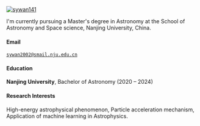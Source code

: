 [![sywan141](https://img.shields.io/badge/sywan141-github-blue?logo=github)](https://github.com/sywan141)

I'm currently pursuing a Master's degree in Astronomy at the School of Astronomy and Space science, Nanjing University, China.

#### Email
<code>sywan2002@smail.nju.edu.cn</code>

#### Education  
**Nanjing University**, Bachelor of Astronomy (2020 – 2024)  


#### Research Interests  
High-energy astrophysical phenomenon, Particle acceleration mechanism, Application of machine learning in Astrophysics.
